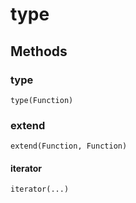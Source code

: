 type
====

Methods
-------

### type

	type(Function)

### extend

	extend(Function, Function)

#### iterator

	iterator(...)

